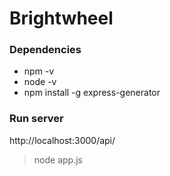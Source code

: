 # Brightwheel

### Dependencies
- npm -v
- node -v
- npm install -g express-generator

### Run server

http://localhost:3000/api/

> node app.js